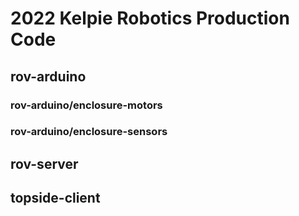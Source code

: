 # 2022 Kelpie Robotics Production Code 

## rov-arduino

### rov-arduino/enclosure-motors

### rov-arduino/enclosure-sensors

## rov-server

## topside-client
